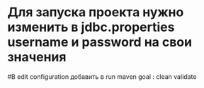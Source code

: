 # Для запуска проекта нужно изменить в jdbc.properties username и password на свои значения
#В edit configuration добавить в run maven goal :
clean
validate